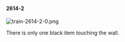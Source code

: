 #### 2614-2
![train-2614-2-0.png](https://github.com/lil-lab/nlvr/raw/master/nlvr/train/images/78/train-2614-2-0.png "train-2614-2-0.png")

There is only one black item touching the wall.
